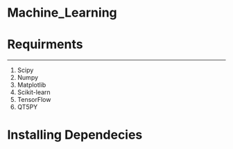 # Machine_Learning

# Requirments

----------------------------------------------------------

1. Scipy
2. Numpy
3. Matplotlib
4. Scikit-learn
5. TensorFlow
6. QT5PY


# Installing Dependecies
 
